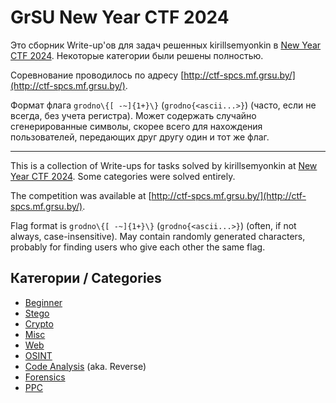 # GrSU New Year CTF 2024

Это сборник Write-up'ов для задач решенных kirillsemyonkin в
[New Year CTF 2024](https://ctftime.org/event/2218). Некоторые категории были решены полностью.

Соревнование проводилось по адресу [http://ctf-spcs.mf.grsu.by/](http://ctf-spcs.mf.grsu.by/).

Формат флага `grodno\{[ -~]{1+}\}` (`grodno{<ascii...>}`) (часто, если не всегда, без учета
регистра). Может содержать случайно сгенерированные символы, скорее всего для нахождения
пользователей, передающих друг другу один и тот же флаг.

---

This is a collection of Write-ups for tasks solved by kirillsemyonkin at
[New Year CTF 2024](https://ctftime.org/event/2218). Some categories were solved entirely.

The competition was available at [http://ctf-spcs.mf.grsu.by/](http://ctf-spcs.mf.grsu.by/).

Flag format is `grodno\{[ -~]{1+}\}` (`grodno{<ascii...>}`) (often, if not always,
case-insensitive). May contain randomly generated characters, probably for finding users who give
each other the same flag.

## Категории / Categories

- [Beginner](/beginner)
- [Stego](/stego)
- [Crypto](/crypto)
- [Misc](/misc)
- [Web](/web)
- [OSINT](/osint)
- [Code Analysis](/code-analysis) (aka. Reverse)
- [Forensics](/forensics)
- [PPC](/ppc)
